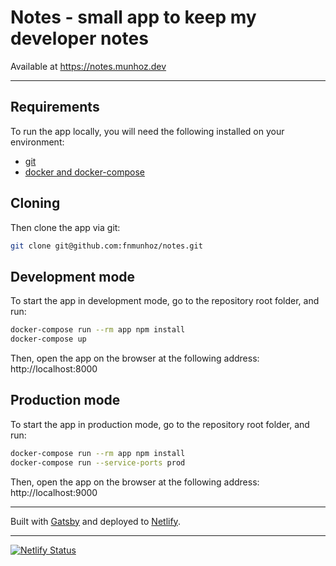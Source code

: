 # Notes - small app to keep my developer notes

Available at https://notes.munhoz.dev

---

## Requirements

To run the app locally, you will need the following installed on your environment:

  * [git](https://git-scm.com/book/en/v2/Getting-Started-Installing-Git)
  * [docker and docker-compose](https://docs.docker.com/get-docker/)

## Cloning

Then clone the app via git:

```sh
git clone git@github.com:fnmunhoz/notes.git
```


## Development mode

To start the app in development mode, go to the repository root folder, and run:

```sh
docker-compose run --rm app npm install
docker-compose up
```

Then, open the app on the browser at the following address: http://localhost:8000

## Production mode

To start the app in production mode, go to the repository root folder, and run:

```sh
docker-compose run --rm app npm install
docker-compose run --service-ports prod
```

Then, open the app on the browser at the following address: http://localhost:9000

----

Built with [Gatsby](https://www.gatsbyjs.com) and deployed to [Netlify](https://www.netlify.com/).

---

[![Netlify Status](https://api.netlify.com/api/v1/badges/ff937afd-aacf-475c-8d8c-f10bddd39c67/deploy-status)](https://app.netlify.com/sites/munhoz-notes/deploys)


